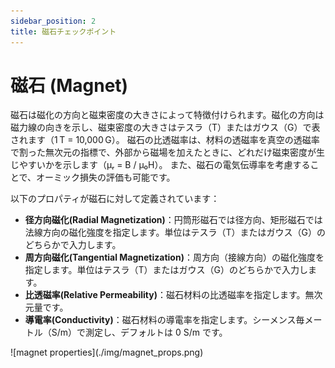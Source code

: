 ```yaml
---
sidebar_position: 2
title: 磁石チェックポイント
---
```

# 磁石 (Magnet)
磁石は磁化の方向と磁束密度の大きさによって特徴付けられます。磁化の方向は磁力線の向きを示し、磁束密度の大きさはテスラ（T）またはガウス（G）で表されます（1 T = 10,000 G）。
磁石の比透磁率は、材料の透磁率を真空の透磁率で割った無次元の指標で、外部から磁場を加えたときに、どれだけ磁束密度が生じやすいかを示します（μᵣ = B / μ₀H）。
また、磁石の電気伝導率を考慮することで、オーミック損失の評価も可能です。

以下のプロパティが磁石に対して定義されています：
- **径方向磁化(Radial Magnetization)**：円筒形磁石では径方向、矩形磁石では法線方向の磁化強度を指定します。単位はテスラ（T）またはガウス（G）のどちらかで入力します。  
- **周方向磁化(Tangential Magnetization)**：周方向（接線方向）の磁化強度を指定します。単位はテスラ（T）またはガウス（G）のどちらかで入力します。
- **比透磁率(Relative Permeability)**：磁石材料の比透磁率を指定します。無次元量です。  
- **導電率(Conductivity)**：磁石材料の導電率を指定します。シーメンス毎メートル（S/m）で測定し、デフォルトは 0 S/m です。

<p class="ems">![magnet properties](./img/magnet_props.png)</p>
